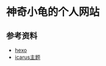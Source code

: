 # 神奇小龟的个人网站

## 参考资料

- [hexo](https://hexo.io/zh-cn/docs/)
- [icarus主题](https://ppoffice.github.io/hexo-theme-icarus/)

